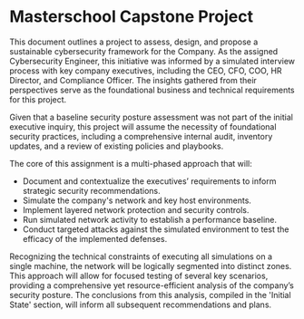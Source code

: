 # Masterschool Capstone Project


This document outlines a project to assess, design, and propose a sustainable cybersecurity framework for the Company. As the assigned Cybersecurity Engineer, this initiative was informed by a simulated interview process with key company executives, including the CEO, CFO, COO, HR Director, and Compliance Officer. The insights gathered from their perspectives serve as the foundational business and technical requirements for this project.

Given that a baseline security posture assessment was not part of the initial executive inquiry, this project will assume the necessity of foundational security practices, including a comprehensive internal audit, inventory updates, and a review of existing policies and playbooks.

The core of this assignment is a multi-phased approach that will:

- Document and contextualize the executives’ requirements to inform strategic security recommendations.
- Simulate the company's network and key host environments.
- Implement layered network protection and security controls.
- Run simulated network activity to establish a performance baseline.
- Conduct targeted attacks against the simulated environment to test the efficacy of the implemented defenses.

Recognizing the technical constraints of executing all simulations on a single machine, the network will be logically segmented into distinct zones. This approach will allow for focused testing of several key scenarios, providing a comprehensive yet resource-efficient analysis of the company’s security posture. The conclusions from this analysis, compiled in the 'Initial State' section, will inform all subsequent recommendations and plans.


